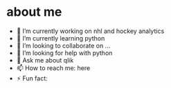 # about me

- 🔭 I’m currently working on nhl and hockey analytics
- 🌱 I’m currently learning python
- 👯 I’m looking to collaborate on ...
- 🤔 I’m looking for help with python
- 💬 Ask me about qlik
- 📫 How to reach me: here
- ⚡ Fun fact: 
